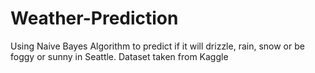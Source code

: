 # Weather-Prediction
Using Naive Bayes Algorithm to predict if it will drizzle, rain, snow or be foggy or sunny in Seattle. Dataset taken from Kaggle
